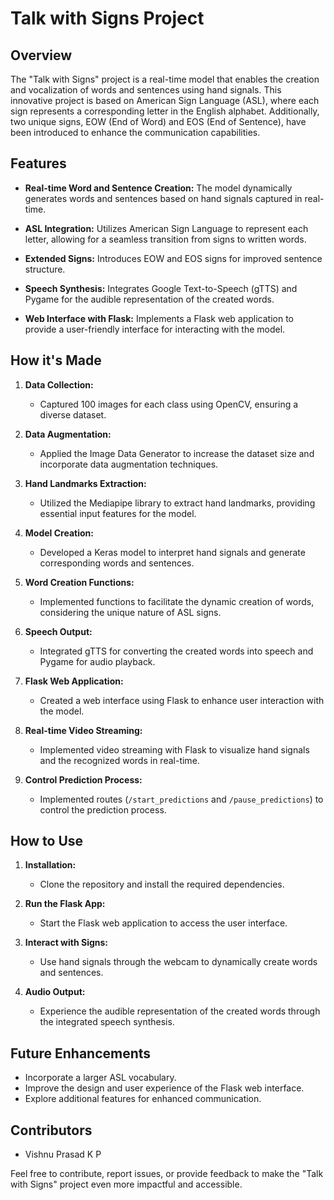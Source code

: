 # Talk with Signs Project

## Overview

The "Talk with Signs" project is a real-time model that enables the creation and vocalization of words and sentences using hand signals. This innovative project is based on American Sign Language (ASL), where each sign represents a corresponding letter in the English alphabet. Additionally, two unique signs, EOW (End of Word) and EOS (End of Sentence), have been introduced to enhance the communication capabilities.

## Features

- **Real-time Word and Sentence Creation:** The model dynamically generates words and sentences based on hand signals captured in real-time.

- **ASL Integration:** Utilizes American Sign Language to represent each letter, allowing for a seamless transition from signs to written words.

- **Extended Signs:** Introduces EOW and EOS signs for improved sentence structure.

- **Speech Synthesis:** Integrates Google Text-to-Speech (gTTS) and Pygame for the audible representation of the created words.

- **Web Interface with Flask:** Implements a Flask web application to provide a user-friendly interface for interacting with the model.

## How it's Made

1. **Data Collection:**
   - Captured 100 images for each class using OpenCV, ensuring a diverse dataset.

2. **Data Augmentation:**
   - Applied the Image Data Generator to increase the dataset size and incorporate data augmentation techniques.

3. **Hand Landmarks Extraction:**
   - Utilized the Mediapipe library to extract hand landmarks, providing essential input features for the model.

4. **Model Creation:**
   - Developed a Keras model to interpret hand signals and generate corresponding words and sentences.

5. **Word Creation Functions:**
   - Implemented functions to facilitate the dynamic creation of words, considering the unique nature of ASL signs.

6. **Speech Output:**
   - Integrated gTTS for converting the created words into speech and Pygame for audio playback.

7. **Flask Web Application:**
   - Created a web interface using Flask to enhance user interaction with the model.

8. **Real-time Video Streaming:**
   - Implemented video streaming with Flask to visualize hand signals and the recognized words in real-time.

9. **Control Prediction Process:**
   - Implemented routes (`/start_predictions` and `/pause_predictions`) to control the prediction process.

## How to Use

1. **Installation:**
   - Clone the repository and install the required dependencies.

2. **Run the Flask App:**
   - Start the Flask web application to access the user interface.

3. **Interact with Signs:**
   - Use hand signals through the webcam to dynamically create words and sentences.

4. **Audio Output:**
   - Experience the audible representation of the created words through the integrated speech synthesis.

## Future Enhancements

- Incorporate a larger ASL vocabulary.
- Improve the design and user experience of the Flask web interface.
- Explore additional features for enhanced communication.

## Contributors

- Vishnu Prasad K P

Feel free to contribute, report issues, or provide feedback to make the "Talk with Signs" project even more impactful and accessible.
